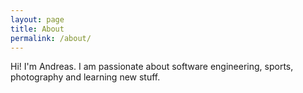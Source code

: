 ```yaml
---
layout: page
title: About
permalink: /about/
---
```


Hi! I'm Andreas. I am passionate about software engineering, sports, photography and learning new stuff.
